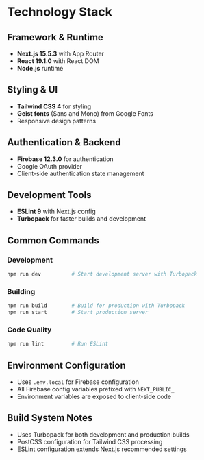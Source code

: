 # Technology Stack

## Framework & Runtime
- **Next.js 15.5.3** with App Router
- **React 19.1.0** with React DOM
- **Node.js** runtime

## Styling & UI
- **Tailwind CSS 4** for styling
- **Geist fonts** (Sans and Mono) from Google Fonts
- Responsive design patterns

## Authentication & Backend
- **Firebase 12.3.0** for authentication
- Google OAuth provider
- Client-side authentication state management

## Development Tools
- **ESLint 9** with Next.js config
- **Turbopack** for faster builds and development

## Common Commands

### Development
```bash
npm run dev          # Start development server with Turbopack
```

### Building
```bash
npm run build        # Build for production with Turbopack
npm run start        # Start production server
```

### Code Quality
```bash
npm run lint         # Run ESLint
```

## Environment Configuration
- Uses `.env.local` for Firebase configuration
- All Firebase config variables prefixed with `NEXT_PUBLIC_`
- Environment variables are exposed to client-side code

## Build System Notes
- Uses Turbopack for both development and production builds
- PostCSS configuration for Tailwind CSS processing
- ESLint configuration extends Next.js recommended settings